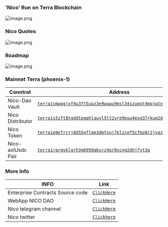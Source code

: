 ### 'Nico' Run on Terra Blockchain 
![image.png](https://raw.githubusercontent.com/NicoToken/NICOToken/main/asset/Nicologo.png)
### Nico Quotes  
![image.png](https://raw.githubusercontent.com/NicoToken/NICOToken/main/NicoQuotes/Nicoquote.jpg)


### Roadmap
![image.png](https://raw.githubusercontent.com/NicoToken/NICOToken/main/whitepaper/Roadmap.jpg)




### Mainnet Terra (phoenix-1)

| Conntrat            | Address   |
| ------------------- | --------- |
| Nico-Dao Vault      |[`terra1vmaggjxf4u3ft5upz3e9wuwu9msl34szuept4mpjwtnud4l65eaqvxyh5u`](https://terrasco.pe/mainnet/address/terra1vmaggjxf4u3ft5upz3e9wuwu9msl34szuept4mpjwtnud4l65eaqvxyh5u)        |
| Nico Distributor    | [`terra1s5zft8tgddtpgqhlauyl5lt2vre9euu4exg37rkug2dv4l7leygqsvj79g`](https://terrasco.pe/mainnet/address/terra1s5zft8tgddtpgqhlauyl5lt2vre9euu4exg37rkug2dv4l7leygqsvj79g)        |
| Nico Token          | [`terra1e0efrrrj8d55pflme3dmtyuj7klzcef5cfmz6r2jyqz77kk2jz3qa6drg3`](https://terrasco.pe/mainnet/address/terra1e0efrrrj8d55pflme3dmtyuj7klzcef5cfmz6r2jyqz77kk2jz3qa6drg3)        |
| Nico-axlUsdc Pair   | [`terra1rargvklgrh3g6950akvrz4pr8vcng2dhj7yt3p`](https://chainsco.pe/terra2/address/terra1s2txvndlu5fezsq3f7zgtrw0pk3ryw0lxq9nfgzuqr3hhlnc92xsghwnzm#!) |




### More Info

| INFO                | Link         |
| ------------------- | ---------    |
| Enterprise Contracts Source code                           | [`ClickHere`](https://github.com/terra-money/enterprise-contracts) |
| WebApp NICO DAO                            | [`ClickHere`](https://nicodao.tech) |
| Nico telegram channel                           | [`ClickHere`](https://t.me/nicotalk1201) |
| Nico twitter                           | [`Clickhere`](https://twitter.com/NICOmoneyDAO?t=H3O9Z1JflwjdzBmxTy9DlA&s=09) |
